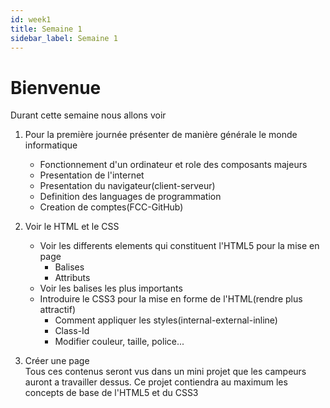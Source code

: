 ```yaml
---
id: week1
title: Semaine 1
sidebar_label: Semaine 1
---
```


# Bienvenue

Durant cette semaine nous allons voir

1) Pour la première journée présenter de manière générale le monde informatique
    <ul>
        <li>Fonctionnement d'un ordinateur et role des composants majeurs</li>
        <li>Presentation de l'internet</li>
        <li>Presentation du navigateur(client-serveur)</li>
        <li>Definition des languages de programmation</li>
        <li>Creation de comptes(FCC-GitHub)</li>
    </ul>
2) Voir le HTML et le CSS
    <ul>
        <li>
            Voir les differents elements qui constituent l'HTML5 pour la mise en page
            <ul>
                <li>Balises</li>
                <li>Attributs</li>
            </ul>
        </li>
        <li>Voir les balises les plus importants</li>
        <li>Introduire le CSS3 pour la mise en forme de l'HTML(rendre plus attractif)
            <ul>
                <li>Comment appliquer les styles(internal-external-inline)</li>
                <li>Class-Id</li>
                <li>Modifier couleur, taille, police...</li>
            </ul>
        </li>
    </ul>

3) Créer une page<br>
    Tous ces contenus seront vus dans un mini projet que les campeurs auront a travailler dessus. Ce projet contiendra au maximum les concepts de base de l'HTML5 et du CSS3